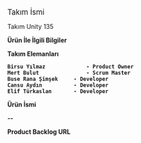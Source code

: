  <big> Takım İsmi </big>  &nbsp;


Takım Unity 135 &nbsp;



<b> Ürün İle İlgili Bilgiler <b>  &nbsp;


<b> Takım Elemanları <b>  &nbsp;


    Birsu Yılmaz	         - Product Owner
	Mert Bulut  	         - Scrum Master
	Buse Rana Şimşek	 - Developer
	Cansu Aydın     	 - Developer
	Elif Türkaslan  	 - Developer
<b> Ürün İsmi <b>  &nbsp;


--

<b> Product Backlog URL <b>  &nbsp;


